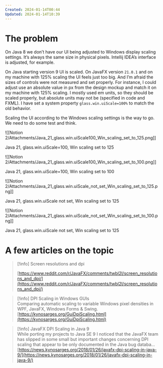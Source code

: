 ```yaml
---
Created: 2024-01-14T00:44
Updated: 2024-01-14T10:39
---
```

# The problem

On Java 8 we don’t have our UI being adjusted to Windows display scaling settings. It’s always the same size in physical pixels. Intellij IDEA’s interface is adjusted, for example.

On Java starting version 9 UI is scaled. On JavaFX version `21.0.1` and on my machine with 125% scaling the UI feels just too big. And I’m afraid the sizes of controls were not measured and set properly. For instance, I could adjust use an absolute value in px from the design mockup and match it on my machine with 125% scaling. I mostly used em units, so they should be scaled properly, but absolute units may not be (specified in code and FXML). I have set a system property `glass.win.uiScale=100%` to match the old behavior.

Scaling the UI according to the Windows scaling settings is the way to go. We need to do some test and think.

![[Notion 2/Attachments/Java_21_glass.win.uiScale100_Win_scaling_set_to_125.png]]

Java 21, glass.win.uiScale=100, Win scaling set to 125

![[Notion 2/Attachments/Java_21_glass.win.uiScale100_Win_scaling_set_to_100.png]]

Java 21, glass.win.uiScale=100, Win scaling set to 100

  

![[Notion 2/Attachments/Java_21_glass.win.uiScale_not_set_Win_scaling_set_to_125.png]]

Java 21, glass.win.uiScale not set, Win scaling set to 125

![[Notion 2/Attachments/Java_21_glass.win.uiScale_not_set_Win_scaling_set_to_100.png]]

Java 21, glass.win.uiScale not set, Win scaling set to 125

  

# A few articles on the topic

> [!info] Screen resolutions and dpi  
>  
> [https://www.reddit.com/r/JavaFX/comments/twbl2l/screen_resolutions_and_dpi/](https://www.reddit.com/r/JavaFX/comments/twbl2l/screen_resolutions_and_dpi/)  

> [!info] DPI Scaling in Windows GUIs  
> Comparing automatic scaling to variable Windows pixel densities in WPF, JavaFX, Windows Forms & Swing.  
> [https://kynosarges.org/GuiDpiScaling.html](https://kynosarges.org/GuiDpiScaling.html)  

> [!info] JavaFX DPI Scaling in Java 9  
> While porting my projects to Java SE 9 I noticed that the JavaFX team has slipped in some small but important changes concerning DPI scaling that appear to be only documented in the Java bug databa…  
> [https://news.kynosarges.org/2018/01/26/javafx-dpi-scaling-in-java-9/](https://news.kynosarges.org/2018/01/26/javafx-dpi-scaling-in-java-9/)